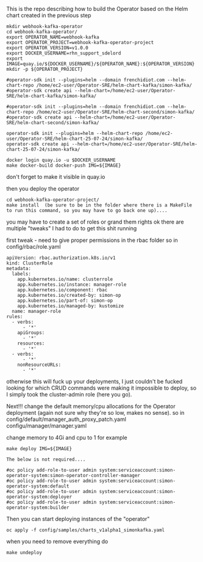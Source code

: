 This is the repo describing how to build the Operator based on the Helm chart created in the previous step
```
mkdir webhook-kafka-operator
cd webhook-kafka-operator/
export OPERATOR_NAME=webhook-kafka
export OPERATOR_PROJECT=webhook-kafka-operator-project
export OPERATOR_VERSION=v1.0.0
export DOCKER_USERNAME=rhn_support_sdelord
export IMAGE=quay.io/${DOCKER_USERNAME}/${OPERATOR_NAME}:${OPERATOR_VERSION}
mkdir -p ${OPERATOR_PROJECT}

#operator-sdk init --plugins=helm --domain frenchidiot.com --helm-chart-repo /home/ec2-user/Operator-SRE/helm-chart-kafka/simon-kafka/
#operator-sdk create api --helm-chart=/home/ec2-user/Operator-SRE/helm-chart-kafka/simon-kafka/

#operator-sdk init --plugins=helm --domain frenchidiot.com --helm-chart-repo /home/ec2-user/Operator-SRE/helm-chart-second/simon-kafka/
#operator-sdk create api --helm-chart=/home/ec2-user/Operator-SRE/helm-chart-second/simon-kafka/

operator-sdk init --plugins=helm --helm-chart-repo /home/ec2-user/Operator-SRE/helm-chart-25-07-24/simon-kafka/
operator-sdk create api --helm-chart=/home/ec2-user/Operator-SRE/helm-chart-25-07-24/simon-kafka/

docker login quay.io -u $DOCKER_USERNAME
make docker-build docker-push IMG=${IMAGE}
```
don't forget to make it visible in quay.io

then you deploy the operator
```
cd webhook-kafka-operator-project/
make install  (be sure to be in the folder where there is a MakeFile to run this command, so you may have to go back one up)....
```
you may have to create a set of roles or grand them rights
ok there are multiple "tweaks" I had to do to get this shit running

first tweak -
need to give proper permissions in the rbac folder 
so in config/rbac/role.yaml
```
apiVersion: rbac.authorization.k8s.io/v1
kind: ClusterRole
metadata:
  labels:
    app.kubernetes.io/name: clusterrole
    app.kubernetes.io/instance: manager-role
    app.kubernetes.io/component: rbac
    app.kubernetes.io/created-by: simon-op
    app.kubernetes.io/part-of: simon-op
    app.kubernetes.io/managed-by: kustomize
  name: manager-role
rules:
  - verbs:
      - '*'
    apiGroups:
      - '*'
    resources:
      - '*'
  - verbs:
      - '*'
    nonResourceURLs:
      - '*'
```
otherwise this will fuck up your deployments, I just couldn't be fucked looking for which CRUD commands were making it impossible to deploy, so I simply took the cluster-admin role (here you go).

Next!!!
change the default memory/cpu allocations for the Operator deployment (again not sure why they're so low, makes no sense).
so in 
config/default/manager_auth_proxy_patch.yaml
configu/manager/manager.yaml

change memory to 4Gi and cpu to 1 for example




```
make deploy IMG=${IMAGE}

The below is not required....

#oc policy add-role-to-user admin system:serviceaccount:simon-operator-system:simon-operator-controller-manager
#oc policy add-role-to-user admin system:serviceaccount:simon-operator-system:default
#oc policy add-role-to-user admin system:serviceaccount:simon-operator-system:deployer
#oc policy add-role-to-user admin system:serviceaccount:simon-operator-system:builder

```
Then you can start deploying instances of the "operator"
```
oc apply -f config/samples/charts_v1alpha1_simonkafka.yaml
```
when you need to remove everything do

```
make undeploy
```
